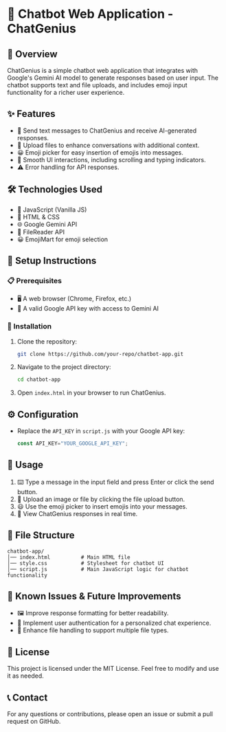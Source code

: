 # 🤖 Chatbot Web Application - ChatGenius

## 📌 Overview
ChatGenius is a simple chatbot web application that integrates with Google's Gemini AI model to generate responses based on user input. The chatbot supports text and file uploads, and includes emoji input functionality for a richer user experience.

## ✨ Features
- 💬 Send text messages to ChatGenius and receive AI-generated responses.
- 📂 Upload files to enhance conversations with additional context.
- 😀 Emoji picker for easy insertion of emojis into messages.
- 🔄 Smooth UI interactions, including scrolling and typing indicators.
- ⚠️ Error handling for API responses.

## 🛠 Technologies Used
- 📝 JavaScript (Vanilla JS)
- 🎨 HTML & CSS
- 🌐 Google Gemini API
- 📜 FileReader API
- 😀 EmojiMart for emoji selection

## 🚀 Setup Instructions
### 📋 Prerequisites
- 🖥 A web browser (Chrome, Firefox, etc.)
- 🔑 A valid Google API key with access to Gemini AI

### 📂 Installation
1. Clone the repository:
   ```sh
   git clone https://github.com/your-repo/chatbot-app.git
   ```
2. Navigate to the project directory:
   ```sh
   cd chatbot-app
   ```
3. Open `index.html` in your browser to run ChatGenius.

## ⚙️ Configuration
- Replace the `API_KEY` in `script.js` with your Google API key:
  ```js
  const API_KEY="YOUR_GOOGLE_API_KEY";
  ```

## 🎯 Usage
1. ⌨️ Type a message in the input field and press Enter or click the send button.
2. 📁 Upload an image or file by clicking the file upload button.
3. 😃 Use the emoji picker to insert emojis into your messages.
4. 📩 View ChatGenius responses in real time.

## 📁 File Structure
```
chatbot-app/
│── index.html          # Main HTML file
│── style.css           # Stylesheet for chatbot UI
│── script.js           # Main JavaScript logic for chatbot functionality
```

## 🔧 Known Issues & Future Improvements
- 🖼 Improve response formatting for better readability.
- 🔐 Implement user authentication for a personalized chat experience.
- 📂 Enhance file handling to support multiple file types.

## 📜 License
This project is licensed under the MIT License. Feel free to modify and use it as needed.

## 📞 Contact
For any questions or contributions, please open an issue or submit a pull request on GitHub.

